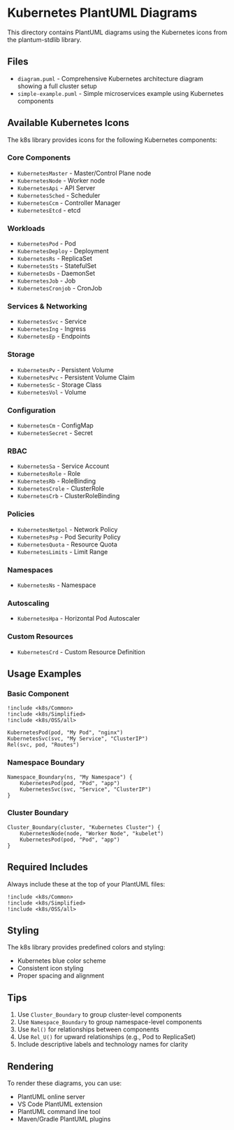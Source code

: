 # Kubernetes PlantUML Diagrams

This directory contains PlantUML diagrams using the Kubernetes icons from the plantum-stdlib library.

## Files

- `diagram.puml` - Comprehensive Kubernetes architecture diagram showing a full cluster setup
- `simple-example.puml` - Simple microservices example using Kubernetes components

## Available Kubernetes Icons

The k8s library provides icons for the following Kubernetes components:

### Core Components
- `KubernetesMaster` - Master/Control Plane node
- `KubernetesNode` - Worker node
- `KubernetesApi` - API Server
- `KubernetesSched` - Scheduler
- `KubernetesCcm` - Controller Manager
- `KubernetesEtcd` - etcd

### Workloads
- `KubernetesPod` - Pod
- `KubernetesDeploy` - Deployment
- `KubernetesRs` - ReplicaSet
- `KubernetesSts` - StatefulSet
- `KubernetesDs` - DaemonSet
- `KubernetesJob` - Job
- `KubernetesCronjob` - CronJob

### Services & Networking
- `KubernetesSvc` - Service
- `KubernetesIng` - Ingress
- `KubernetesEp` - Endpoints

### Storage
- `KubernetesPv` - Persistent Volume
- `KubernetesPvc` - Persistent Volume Claim
- `KubernetesSc` - Storage Class
- `KubernetesVol` - Volume

### Configuration
- `KubernetesCm` - ConfigMap
- `KubernetesSecret` - Secret

### RBAC
- `KubernetesSa` - Service Account
- `KubernetesRole` - Role
- `KubernetesRb` - RoleBinding
- `KubernetesCrole` - ClusterRole
- `KubernetesCrb` - ClusterRoleBinding

### Policies
- `KubernetesNetpol` - Network Policy
- `KubernetesPsp` - Pod Security Policy
- `KubernetesQuota` - Resource Quota
- `KubernetesLimits` - Limit Range

### Namespaces
- `KubernetesNs` - Namespace

### Autoscaling
- `KubernetesHpa` - Horizontal Pod Autoscaler

### Custom Resources
- `KubernetesCrd` - Custom Resource Definition

## Usage Examples

### Basic Component
```plantuml
!include <k8s/Common>
!include <k8s/Simplified>
!include <k8s/OSS/all>

KubernetesPod(pod, "My Pod", "nginx")
KubernetesSvc(svc, "My Service", "ClusterIP")
Rel(svc, pod, "Routes")
```

### Namespace Boundary
```plantuml
Namespace_Boundary(ns, "My Namespace") {
    KubernetesPod(pod, "Pod", "app")
    KubernetesSvc(svc, "Service", "ClusterIP")
}
```

### Cluster Boundary
```plantuml
Cluster_Boundary(cluster, "Kubernetes Cluster") {
    KubernetesNode(node, "Worker Node", "kubelet")
    KubernetesPod(pod, "Pod", "app")
}
```

## Required Includes

Always include these at the top of your PlantUML files:

```plantuml
!include <k8s/Common>
!include <k8s/Simplified>
!include <k8s/OSS/all>
```

## Styling

The k8s library provides predefined colors and styling:
- Kubernetes blue color scheme
- Consistent icon styling
- Proper spacing and alignment

## Tips

1. Use `Cluster_Boundary` to group cluster-level components
2. Use `Namespace_Boundary` to group namespace-level components
3. Use `Rel()` for relationships between components
4. Use `Rel_U()` for upward relationships (e.g., Pod to ReplicaSet)
5. Include descriptive labels and technology names for clarity

## Rendering

To render these diagrams, you can use:
- PlantUML online server
- VS Code PlantUML extension
- PlantUML command line tool
- Maven/Gradle PlantUML plugins
